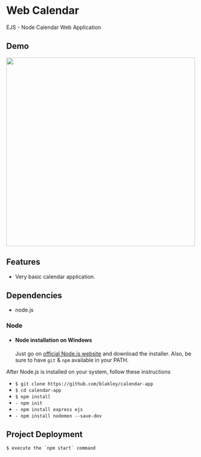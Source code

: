 # Web Calendar

EJS - Node Calendar Web Application

## Demo <a href="https://blakley.github.io/Game-Of-Fifteen/"></a>
<p align="">
  <img src="https://media.giphy.com/media/7Piyv2xtfPYBKB4vTt/giphy.gif" width=500>
</p>


## Features

* Very basic calendar application.

## Dependencies
 * node.js

### Node
- #### Node installation on Windows

  Just go on [official Node.js website](https://nodejs.org/) and download the installer.
Also, be sure to have `git` & `npm` available in your PATH.
 
After Node.js is installed on your system, follow these instructions

* `$ git clone https://github.com/blakley/calendar-app`
* `$ cd calendar-app`
* `$ npm install`
*   `- npm init`
*   `- npm install express ejs`
*   `- npm install nodemon --save-dev`


## Project Deployment

    $ execute the `npm start` command